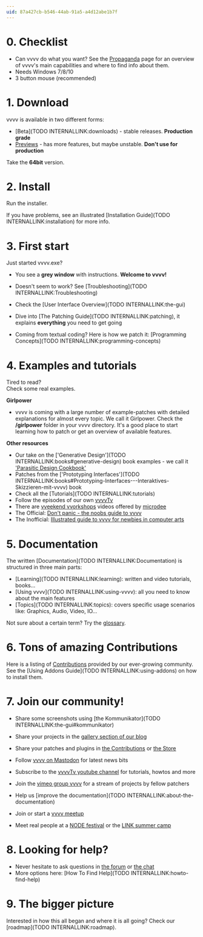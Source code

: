 ```yaml
---
uid: 87a427cb-b546-44ab-91a5-a4d12abe1b7f
---
```


# 0. Checklist

* Can vvvv do what you want? See the [Propaganda](https://vvvv.org/propaganda) page for an overview of vvvv's main capabilities and where to find info about them.  
* Needs Windows 7/8/10  
* 3 button mouse (recommended)  

# 1. Download

vvvv is available in two different forms:  
* [Beta](TODO INTERNALLINK:downloads) - stable releases. **Production grade**  
* [Previews](https://vvvv.org/downloads/previews) - has more features, but maybe unstable. **Don't use for production**  

Take the **64bit** version.  

# 2. Install
Run the installer.  

If you have problems, see an illustrated [Installation Guide](TODO INTERNALLINK:installation) for more info.  

# 3. First start
Just started vvvv.exe?  
* You see a **grey window** with instructions. **Welcome to vvvv!**  
* Doesn't seem to work? See [Troubleshooting](TODO INTERNALLINK:Troubleshooting)  

* Check the [User Interface Overview](TODO INTERNALLINK:the-gui)  
* Dive into [The Patching Guide](TODO INTERNALLINK:patching), it explains **everything** you need to get going  
* Coming from textual coding? Here is how we patch it: [Programming Concepts](TODO INTERNALLINK:programming-concepts)  

# 4. Examples and tutorials
Tired to read?  
Check some real examples.  

**Girlpower**  

* vvvv is coming with a large number of example-patches with detailed explanations for almost every topic. We call it Girlpower. Check the **/girlpower** folder in your vvvv directory. It's a good place to start learning how to patch or get an overview of available features.  

**Other resources**  

* Our take on the ['Generative Design'](TODO INTERNALLINK:books#generative-design) book examples - we call it <a href="https://vvvv.org/contribution/parasitic-design-a-vvvv-beginners-cookbook" class="extURL contribution" target="_blank">'Parasitic Design Cookbook'</a>  
* Patches from the ['Prototyping Interfaces'](TODO INTERNALLINK:books#Prototyping-Interfaces---Interaktives-Skizzieren-mit-vvvv) book  
* Check all the [Tutorials](TODO INTERNALLINK:tutorials)  
* Follow the episodes of our own <a href="https://www.youtube.com/channel/UCu-xqv-TLwv6L0An7MJJA5A" class="extURL" target="_blank">vvvvTv</a>  
* There are <a href="https://www.youtube.com/channel/UCa8Vqigdbq5Gam_6dcGdNBw" class="extURL" target="_blank">vveekend vvorkshops</a> videos offered by <span class="user"><a href="https://vvvv.org/users/microdee" class="extURL" target="_blank">microdee</a></span>  
* The Official: <a href="https://vvvv.org/contribution/dont panic - the noobs guide to vvvv" class="extURL contribution" target="_blank">Don't panic - the noobs guide to vvvv</a>  
* The Inofficial: <a href="https://vvvv.org/contribution/illustrated guide to vvvv for newbies in computer arts" class="extURL contribution" target="_blank">Illustrated guide to vvvv for newbies in computer arts</a>  

# 5. Documentation
The written [Documentation](TODO INTERNALLINK:Documentation) is structured in three main parts:  

* [Learning](TODO INTERNALLINK:learning): written and video tutorials, books...  
* [Using vvvv](TODO INTERNALLINK:using-vvvv): all you need to know about the main features  
* [Topics](TODO INTERNALLINK:topics): covers specific usage scenarios like: Graphics, Audio, Video, IO...  

Not sure about a certain term? Try the [glossary](https://vvvv.org/glossary).  

# 6. Tons of amazing Contributions
Here is a listing of <a href="https://vvvv.org/contributions/" class="extURL" target="_blank">Contributions</a> provided by our ever-growing community.  
See the [Using Addons Guide](TODO INTERNALLINK:using-addons) on how to install them.  

# 7. Join our community!

* Share some screenshots using [the Kommunikator](TODO INTERNALLINK:the-gui#kommunikator)  
* Share your projects in the <a href="https://vvvv.org/blog/24+126+124" class="extURL blog" target="_blank">gallery section of our blog</a>   
* Share your patches and plugins in <a href="https://vvvv.org/contributions/" class="extURL" target="_blank">the Contributions</a> or [the Store](https://vvvv.org/store)  
* Follow <a href="https://mastodon.xyz/@vvvv" class="extURL" target="_blank">vvvv on Mastodon</a> for latest news bits  
* Subscribe to the <a href="https://www.youtube.com/channel/UCu-xqv-TLwv6L0An7MJJA5A" class="extURL" target="_blank">vvvvTv youtube channel</a> for tutorials, howtos and more  
* Join the <a href="https://vimeo.com/groups/vvvv/" class="extURL" target="_blank">vimeo group vvvv</a> for a stream of projects by fellow patchers  

* Help us [improve the documentation](TODO INTERNALLINK:about-the-documentation)  
* Join or start a <a href="https://www.meetup.com/de-DE/find/?allMeetups=false&keywords=vvvv&radius=Infinity" class="extURL" target="_blank">vvvv meetup</a>  
* Meet real people at a <a href="https://nodeforum.org/activities/node-forum/" class="extURL" target="_blank">NODE festival</a> or the <a href="http://link-summercamp.de/" class="extURL" target="_blank">LINK summer camp</a>   

# 8. Looking for help?

* Never hesitate to ask questions in [the forum](https://vvvv.org/forums) or [the chat](https://vvvv.org/chat)  
* More options here: [How To Find Help](TODO INTERNALLINK:howto-find-help)  

# 9. The bigger picture

Interested in how this all began and where it is all going? Check our [roadmap](TODO INTERNALLINK:roadmap).